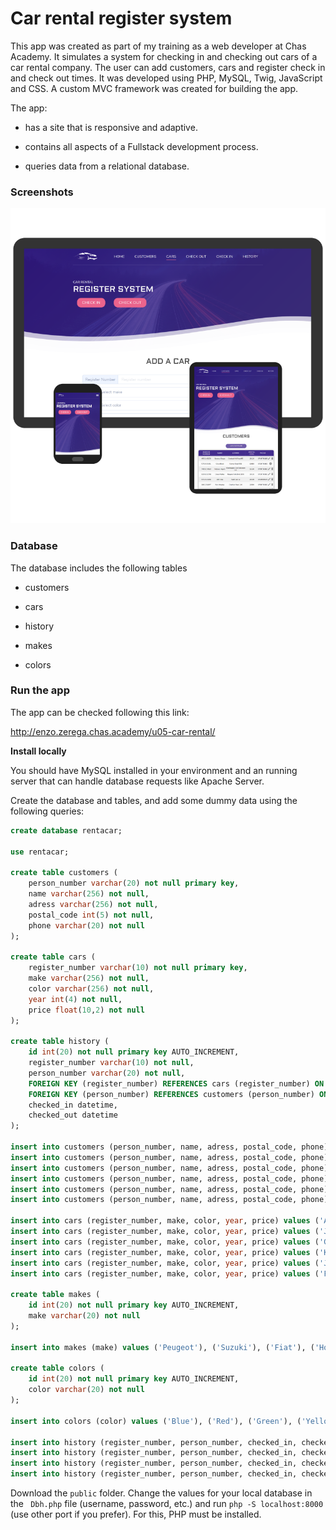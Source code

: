 # Car rental register system

This app was created as part of my training as a web developer at Chas Academy. It simulates a system for checking in and checking out cars of a car rental company. The user can add customers, cars and register check in and check out times. It was developed using PHP, MySQL, Twig, JavaScript and CSS. A custom MVC framework was created for building the app.

The app:

- has a site that is responsive and adaptive.

- contains all aspects of a Fullstack development process.

- queries data from a relational database.

### Screenshots

![screenshot](./public/screenshot.png)

### Database

The database includes the following tables

- customers

- cars

- history

- makes

- colors

### Run the app

The app can be checked following this link: 

http://enzo.zerega.chas.academy/u05-car-rental/

**Install locally**

You should have MySQL installed in your environment and an running server that can handle database requests like Apache Server.

Create the database and tables, and add some dummy data using the following queries:

````sql
create database rentacar;

use rentacar;

create table customers (
    person_number varchar(20) not null primary key,
    name varchar(256) not null,
    adress varchar(256) not null,
    postal_code int(5) not null,
    phone varchar(20) not null
);

create table cars (
    register_number varchar(10) not null primary key,
    make varchar(256) not null,
    color varchar(256) not null,
    year int(4) not null,
    price float(10,2) not null
);

create table history (
    id int(20) not null primary key AUTO_INCREMENT,
    register_number varchar(10) not null,
    person_number varchar(20) not null,
    FOREIGN KEY (register_number) REFERENCES cars (register_number) ON UPDATE CASCADE ON DELETE CASCADE,
    FOREIGN KEY (person_number) REFERENCES customers (person_number) ON UPDATE CASCADE ON DELETE CASCADE,
    checked_in datetime,
    checked_out datetime
);

insert into customers (person_number, name, adress, postal_code, phone) values (9309230465, 'Hermione Granger', 'Fall River Avenue 1105', '11190', '0739756160');
insert into customers (person_number, name, adress, postal_code, phone) values (9002152677, 'Ron Weasley', 'Charlton Road 100', '19360', '0769756160');
insert into customers (person_number, name, adress, postal_code, phone) values (5702130161, 'Sirius Black', 'Palmer Road 352', '19460', '0729756160');
insert into customers (person_number, name, adress, postal_code, phone) values (7405314563, 'Rubeus Hagrid', 'Washington Ave Extension 141', '15160', '0709756160');
insert into customers (person_number, name, adress, postal_code, phone) values (8205030789, 'Draco Malfoy', 'Niagara Falls Blvd 2055', '19120', '0729756160');
insert into customers (person_number, name, adress, postal_code, phone) values (4502148200, 'Severus Snape', 'Crooked Hill Road 85', '19120', '0749756160');

insert into cars (register_number, make, color, year, price) values ('ABD345', 'Peugeot', 'Green', '2010', '100');
insert into cars (register_number, make, color, year, price) values ('JGH578', 'Fiat', 'Green', '2015', '150');
insert into cars (register_number, make, color, year, price) values ('GDH645', 'Honda', 'White', '2013', '120');
insert into cars (register_number, make, color, year, price) values ('KDJ736', 'Hyundai', 'Blue', '2013', '120');
insert into cars (register_number, make, color, year, price) values ('JUH674', 'Toyota', 'Black', '2014', '300');
insert into cars (register_number, make, color, year, price) values ('FTE564', 'Chrysler', 'Red', '2015', '200');

create table makes (
    id int(20) not null primary key AUTO_INCREMENT,
    make varchar(20) not null
);

insert into makes (make) values ('Peugeot'), ('Suzuki'), ('Fiat'), ('Honda'), ('Hyundai'), ('Renault'), ('Toyota'), ('Volkswagen'), ('Chrysler');

create table colors (
    id int(20) not null primary key AUTO_INCREMENT,
    color varchar(20) not null
);

insert into colors (color) values ('Blue'), ('Red'), ('Green'), ('Yellow'), ('Black'), ('White'), ('Magenta'), ('Orange'), ('Grey'), ('Brown');

insert into history (register_number, person_number, checked_in, checked_out) values ('GDH645', '5702130161', '2020-01-23 01:01:22', '2020-01-15 11:05:27');
insert into history (register_number, person_number, checked_in, checked_out) values ('FTE564', '8205030789', '2020-01-21 14:00:22', '2020-01-10 13:31:50');
insert into history (register_number, person_number, checked_in, checked_out) values ('GDH645', '4502148200', '2020-01-13 01:01:22', '2020-01-03 14:15:47');
insert into history (register_number, person_number, checked_in, checked_out) values ('KDJ736', '8205030789', '2020-01-20 14:05:46', '2020-01-04 13:31:50');

````

Download the `public` folder.  Change the values for your local database in the ` Dbh.php` file (username, password, etc.)  and run `php -S localhost:8000` (use other port if you prefer). For this, PHP must be installed. 